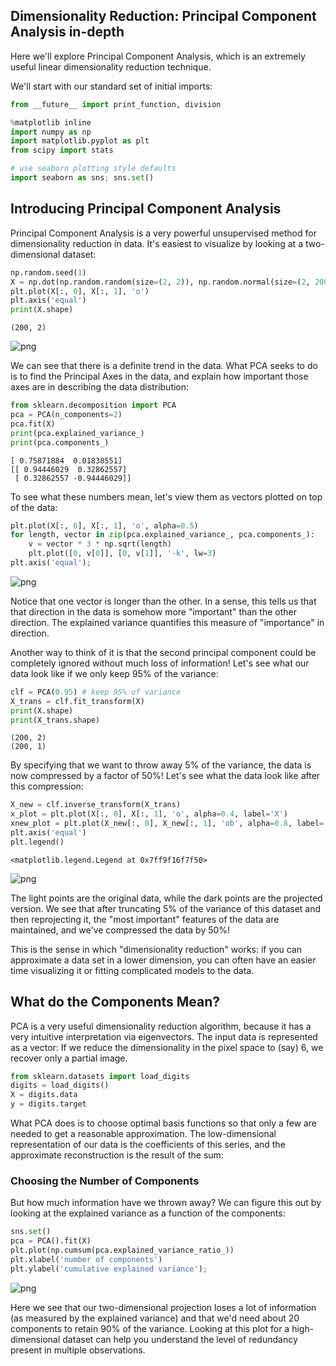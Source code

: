 
## Dimensionality Reduction: Principal Component Analysis in-depth

Here we'll explore Principal Component Analysis, which is an extremely useful linear dimensionality reduction technique.

We'll start with our standard set of initial imports:<!-- TEASER_END -->




```python
from __future__ import print_function, division

%matplotlib inline
import numpy as np
import matplotlib.pyplot as plt
from scipy import stats

# use seaborn plotting style defaults
import seaborn as sns; sns.set()
```

## Introducing Principal Component Analysis

Principal Component Analysis is a very powerful unsupervised method for dimensionality reduction in data. It's easiest to visualize by looking at a two-dimensional dataset:


```python
np.random.seed(1)
X = np.dot(np.random.random(size=(2, 2)), np.random.normal(size=(2, 200))).T
plt.plot(X[:, 0], X[:, 1], 'o')
plt.axis('equal')
print(X.shape)
```

    (200, 2)
    


![png](output_4_1.png)


We can see that there is a definite trend in the data. What PCA seeks to do is to find the Principal Axes in the data, and explain how important those axes are in describing the data distribution:


```python
from sklearn.decomposition import PCA
pca = PCA(n_components=2)
pca.fit(X)
print(pca.explained_variance_)
print(pca.components_)
```

    [ 0.75871884  0.01838551]
    [[ 0.94446029  0.32862557]
     [ 0.32862557 -0.94446029]]
    

To see what these numbers mean, let's view them as vectors plotted on top of the data:


```python
plt.plot(X[:, 0], X[:, 1], 'o', alpha=0.5)
for length, vector in zip(pca.explained_variance_, pca.components_):
    v = vector * 3 * np.sqrt(length)
    plt.plot([0, v[0]], [0, v[1]], '-k', lw=3)
plt.axis('equal');
```


![png](output_8_0.png)


Notice that one vector is longer than the other. In a sense, this tells us that that direction in the data is somehow more "important" than the other direction. The explained variance quantifies this measure of "importance" in direction.

Another way to think of it is that the second principal component could be completely ignored without much loss of information! Let's see what our data look like if we only keep 95% of the variance:


```python
clf = PCA(0.95) # keep 95% of variance
X_trans = clf.fit_transform(X)
print(X.shape)
print(X_trans.shape)
```

    (200, 2)
    (200, 1)
    

By specifying that we want to throw away 5% of the variance, the data is now compressed by a factor of 50%! Let's see what the data look like after this compression:


```python
X_new = clf.inverse_transform(X_trans)
x_plot = plt.plot(X[:, 0], X[:, 1], 'o', alpha=0.4, label='X')
xnew_plot = plt.plot(X_new[:, 0], X_new[:, 1], 'ob', alpha=0.8, label='X_new')
plt.axis('equal')
plt.legend()
```




    <matplotlib.legend.Legend at 0x7ff9f16f7f50>




![png](output_12_1.png)


The light points are the original data, while the dark points are the projected version. We see that after truncating 5% of the variance of this dataset and then reprojecting it, the "most important" features of the data are maintained, and we've compressed the data by 50%!

This is the sense in which "dimensionality reduction" works: if you can approximate a data set in a lower dimension, you can often have an easier time visualizing it or fitting complicated models to the data.

## What do the Components Mean?
PCA is a very useful dimensionality reduction algorithm, because it has a very intuitive interpretation via eigenvectors. The input data is represented as a vector: If we reduce the dimensionality in the pixel space to (say) 6, we recover only a partial image.


```python
from sklearn.datasets import load_digits
digits = load_digits()
X = digits.data
y = digits.target
```

What PCA does is to choose optimal basis functions so that only a few are needed to get a reasonable approximation. The low-dimensional representation of our data is the coefficients of this series, and the approximate reconstruction is the result of the sum:

### Choosing the Number of Components
But how much information have we thrown away? We can figure this out by looking at the explained variance as a function of the components:


```python
sns.set()
pca = PCA().fit(X)
plt.plot(np.cumsum(pca.explained_variance_ratio_))
plt.xlabel('number of components')
plt.ylabel('cumulative explained variance');
```


![png](output_18_0.png)


Here we see that our two-dimensional projection loses a lot of information (as measured by the explained variance) and that we'd need about 20 components to retain 90% of the variance. Looking at this plot for a high-dimensional dataset can help you understand the level of redundancy present in multiple observations.
